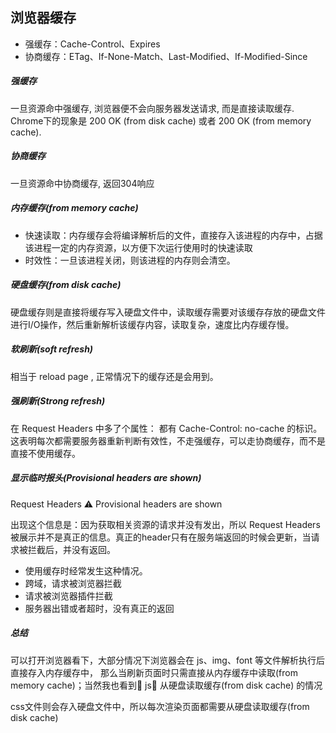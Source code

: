## 浏览器缓存

- 强缓存：Cache-Control、Expires
- 协商缓存：ETag、If-None-Match、Last-Modified、If-Modified-Since

##### 强缓存

一旦资源命中强缓存, 浏览器便不会向服务器发送请求, 而是直接读取缓存.
Chrome下的现象是 200 OK (from disk cache) 或者 200 OK (from memory cache).

##### 协商缓存

一旦资源命中协商缓存, 返回304响应

##### 内存缓存(from memory cache)

- 快速读取：内存缓存会将编译解析后的文件，直接存入该进程的内存中，占据该进程一定的内存资源，以方便下次运行使用时的快速读取
- 时效性：一旦该进程关闭，则该进程的内存则会清空。

##### 硬盘缓存(from disk cache)

硬盘缓存则是直接将缓存写入硬盘文件中，读取缓存需要对该缓存存放的硬盘文件进行I/O操作，然后重新解析该缓存内容，读取复杂，速度比内存缓存慢。

##### 软刷新(soft refresh)

相当于 reload page , 正常情况下的缓存还是会用到。

##### 强刷新(Strong refresh)

在 Request Headers 中多了个属性： 都有 Cache-Control: no-cache 的标识。
这表明每次都需要服务器重新判断有效性，不走强缓存，可以走协商缓存，而不是直接不使用缓存。

##### 显示临时报头(Provisional headers are shown)

Request Headers ⚠️  Provisional headers are shown

出现这个信息是：因为获取相关资源的请求并没有发出，所以 Request Headers 被展示并不是真正的信息。真正的header只有在服务端返回的时候会更新，当请求被拦截后，并没有返回。

- 使用缓存时经常发生这种情况。
- 跨域，请求被浏览器拦截
- 请求被浏览器插件拦截
- 服务器出错或者超时，没有真正的返回

##### 总结

可以打开浏览器看下，大部分情况下浏览器会在 js、img、font 等文件解析执行后直接存入内存缓存中，
那么当刷新页面时只需直接从内存缓存中读取(from memory cache)；当然我也看到 js 从硬盘读取缓存(from disk cache) 的情况

css文件则会存入硬盘文件中，所以每次渲染页面都需要从硬盘读取缓存(from disk cache)
